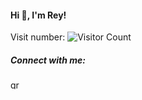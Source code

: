 <h4 align="left">Hi 👋, I'm Rey!</h4>

Visit number:
![Visitor Count](https://profile-counter.glitch.me/greengeko/count.svg)

<h5 align="left">Connect with me:</h5>
<p align="left">
<a href="https://linkedin.com/in/greengeko" target="blank"><img align="center" src="https://raw.githubusercontent.com/rahuldkjain/github-profile-readme-generator/master/src/images/icons/Social/linked-in-alt.svg" alt="greengeko" height="15" width="20" /></a>
</p>
